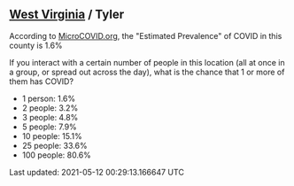 
## [West Virginia](/united-states/west-virginia) / Tyler

According to [MicroCOVID.org](http://microcovid.org),
the "Estimated Prevalence" of COVID in this county is 1.6%

If you interact with a certain number of people in this location
(all at once in a group, or spread out across the day), what is the chance that
1 or more of them has COVID?

- 1 person: 1.6%
- 2 people: 3.2%
- 3 people: 4.8%
- 5 people: 7.9%
- 10 people: 15.1%
- 25 people: 33.6%
- 100 people: 80.6%

Last updated: 2021-05-12 00:29:13.166647 UTC
